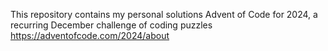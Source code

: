 This repository contains my personal solutions Advent of Code for 2024, a recurring December challenge of coding puzzles https://adventofcode.com/2024/about
